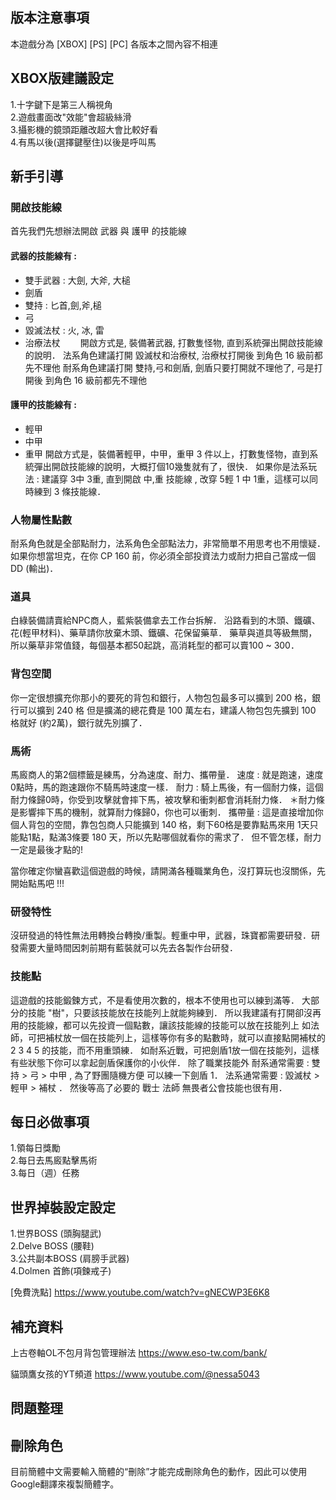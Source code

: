 ## 版本注意事項
本遊戲分為
[XBOX]
[PS]
[PC]
各版本之間內容不相連

## XBOX版建議設定
1.十字鍵下是第三人稱視角  
2.遊戲畫面改"效能"會超級絲滑  
3.攝影機的鏡頭距離改超大會比較好看  
4.有馬以後(選擇鍵壓住)以後是呼叫馬  


## 新手引導
### 開啟技能線
首先我們先想辦法開啟 武器 與 護甲 的技能線
#### 武器的技能線有 :
- 雙手武器 : 大劍, 大斧, 大槌
- 劍盾
- 雙持 : 匕首,劍,斧,槌
- 弓
- 毀滅法杖 : 火, 冰, 雷
- 治療法杖　　
開啟方式是, 裝備著武器, 打數隻怪物, 直到系統彈出開啟技能線的說明．
法系角色建議打開 毀滅杖和治療杖, 治療杖打開後 到角色 16 級前都先不理他
耐系角色建議打開 雙持,弓和劍盾, 劍盾只要打開就不理他了, 弓是打開後 到角色 16 級前都先不理他
  
#### 護甲的技能線有 :
- 輕甲
- 中甲
- 重甲
開啟方式是，裝備著輕甲，中甲，重甲 3 件以上，打數隻怪物，直到系統彈出開啟技能線的說明，大概打個10幾隻就有了，很快．
如果你是法系玩法 : 建議穿 3中 3重, 直到開啟 中,重 技能線 , 改穿 5輕 1 中 1重，這樣可以同時練到 3 條技能線．

### 人物屬性點數
耐系角色就是全部點耐力，法系角色全部點法力，非常簡單不用思考也不用懷疑．
如果你想當坦克，在你 CP 160 前，你必須全部投資法力或耐力把自己當成一個 DD (輸出)．
### 道具
白綠裝備請賣給NPC商人，藍紫裝備拿去工作台拆解．
沿路看到的木頭、鐵礦、花(輕甲材料)、藥草請你放棄木頭、鐵礦、花保留藥草．
藥草與道具等級無關，所以藥草非常值錢，每個基本都50起跳，高消耗型的都可以賣100 ~ 300．
### 背包空間
你一定很想擴充你那小的要死的背包和銀行，人物包包最多可以擴到 200 格，銀行可以擴到 240 格
但是擴滿的總花費是 100 萬左右，建議人物包包先擴到 100 格就好 (約2萬)，銀行就先別擴了．
### 馬術
馬廄商人的第2個標籤是練馬，分為速度、耐力、攜帶量．
速度 : 就是跑速，速度0點時，馬的跑速跟你不騎馬時速度一樣．
耐力 : 騎上馬後，有一個耐力條，這個耐力條歸0時，你受到攻擊就會摔下馬，被攻擊和衝刺都會消耗耐力條．
＊耐力條是影響摔下馬的機制，就算耐力條歸0，你也可以衝刺．
攜帶量 : 這是直接增加你個人背包的空間，靠包包商人只能擴到 140 格，剩下60格是要靠點馬來用
1天只能點1點，點滿3條要 180 天，所以先點哪個就看你的需求了．
但不管怎樣，耐力一定是最後才點的!

當你確定你蠻喜歡這個遊戲的時候，請開滿各種職業角色，沒打算玩也沒關係，先開始點馬吧 !!!

### 研發特性
沒研發過的特性無法用轉換台轉換/重製。輕重中甲，武器，珠寶都需要研發．研發需要大量時間因刺前期有藍裝就可以先去各製作台研發．

### 技能點
這遊戲的技能鍛鍊方式，不是看使用次數的，根本不使用也可以練到滿等．
大部分的技能 "樹"，只要該技能放在技能列上就能夠練到．
所以我建議有打開卻沒再用的技能線，都可以先投資一個點數，讓該技能線的技能可以放在技能列上
如法師，可把補杖放一個在技能列上，這樣等你有多的點數時，就可以直接點開補杖的 2 3 4 5 的技能，而不用重頭練．
如耐系近戰，可把劍盾1放一個在技能列，這樣有些狀態下你可以拿起劍盾保護你的小伙伴．
除了職業技能外
耐系通常需要 : 雙持 > 弓 > 中甲 , 為了野團隨機方便 可以練一下劍盾 1．
法系通常需要 : 毀滅杖 > 輕甲 > 補杖 ．
然後等高了必要的 戰士 法師 無畏者公會技能也很有用．




## 每日必做事項
1.領每日獎勵  
2.每日去馬廄點擊馬術  
3.每日（週）任務


## 世界掉裝設定設定
1.世界BOSS (頭胸腿武)  
2.Delve BOSS (腰鞋)  
3.公共副本BOSS (肩膀手武器)  
4.Dolmen 首飾(項鍊戒子)  

[免費洗點]
https://www.youtube.com/watch?v=gNECWP3E6K8

## 補充資料
上古卷軸OL不包月背包管理辦法
https://www.eso-tw.com/bank/

貓頭鷹女孩的YT頻道
https://www.youtube.com/@nessa5043

## 問題整理
## 刪除角色
目前簡體中文需要輸入簡體的“刪除”才能完成刪除角色的動作，因此可以使用Google翻譯來複製簡體字。